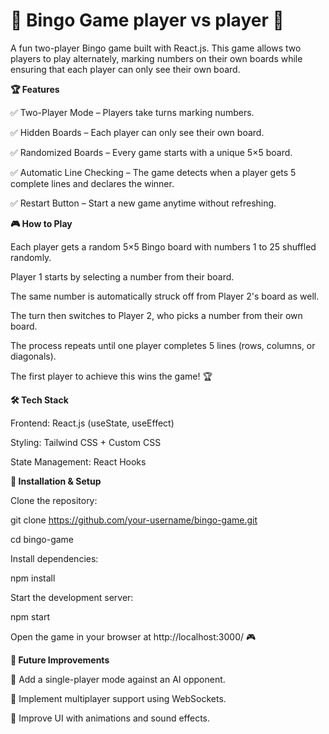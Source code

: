 # 🎉 Bingo Game player vs player 🎉

A fun two-player Bingo game built with React.js. This game allows two players to play alternately, marking numbers on their own boards while ensuring that each player can only see their own board.

**🏆 Features**

✅ Two-Player Mode – Players take turns marking numbers.

✅ Hidden Boards – Each player can only see their own board.

✅ Randomized Boards – Every game starts with a unique 5×5 board.

✅ Automatic Line Checking – The game detects when a player gets 5 complete lines and declares the winner.

✅ Restart Button – Start a new game anytime without refreshing.

**🎮 How to Play**

Each player gets a random 5×5 Bingo board with numbers 1 to 25 shuffled randomly.

Player 1 starts by selecting a number from their board.

The same number is automatically struck off from Player 2's board as well.

The turn then switches to Player 2, who picks a number from their own board.

The process repeats until one player completes 5 lines (rows, columns, or diagonals).

The first player to achieve this wins the game! 🏆

**🛠️ Tech Stack**

Frontend: React.js (useState, useEffect)

Styling: Tailwind CSS + Custom CSS

State Management: React Hooks

**🚀 Installation & Setup**

Clone the repository:

git clone https://github.com/your-username/bingo-game.git

cd bingo-game

Install dependencies:

npm install

Start the development server:

npm start

Open the game in your browser at http://localhost:3000/ 🎮

**🎯 Future Improvements**

🔹 Add a single-player mode against an AI opponent.

🔹 Implement multiplayer support using WebSockets.

🔹 Improve UI with animations and sound effects.

